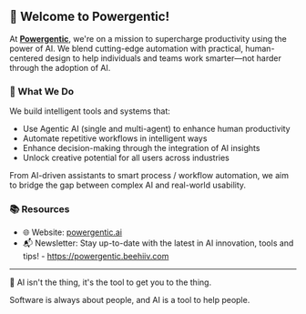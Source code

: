 ## 👋 Welcome to Powergentic!

At **[Powergentic](https://powergentic.ai)**, we're on a mission to supercharge productivity using the power of AI. We blend cutting-edge automation with practical, human-centered design to help individuals and teams work smarter—not harder through the adoption of AI.

### 🌟 What We Do
We build intelligent tools and systems that:
- Use Agentic AI (single and multi-agent) to enhance human productivity
- Automate repetitive workflows in intelligent ways
- Enhance decision-making through the integration of AI insights
- Unlock creative potential for all users across industries

From AI-driven assistants to smart process / workflow automation, we aim to bridge the gap between complex AI and real-world usability.

### 📚 Resources
- 🌐 Website: [powergentic.ai](https://powergentic.ai)
- 📬 Newsletter: Stay up-to-date with the latest in AI innovation, tools and tips! - <https://powergentic.beehiiv.com>

<!--
- 📄 Documentation: [docs.powergentic.ai](https://docs.powergentic.ai) *(coming soon!)*
- 🗣️ Community: Join us on [Discord/Slack/Community link] *(optional)*

### 🎉 Fun Fact
We brainstorm best with a hot cup of coffee ☕, lo-fi beats, and a whiteboard full of ideas.

### 🙌 Get Involved
We're an open-source friendly organization, and we love collaborating with developers, designers, and innovators. Here's how you can contribute:
- Check out our open issues and help us squash some bugs 🐛
- Share ideas or feedback via Discussions
- Build and submit a pull request for one of our active projects

Whether you're a seasoned contributor or new to open source, you're welcome here.
-->
---

🧠 AI isn't the thing, it's the tool to get you to the thing.

Software is always about people, and AI is a tool to help people.

<!--

**Here are some ideas to get you started:**

🙋‍♀️ A short introduction - what is your organization all about?
🌈 Contribution guidelines - how can the community get involved?
👩‍💻 Useful resources - where can the community find your docs? Is there anything else the community should know?
🍿 Fun facts - what does your team eat for breakfast?
🧙 Remember, you can do mighty things with the power of [Markdown](https://docs.github.com/github/writing-on-github/getting-started-with-writing-and-formatting-on-github/basic-writing-and-formatting-syntax)
-->

